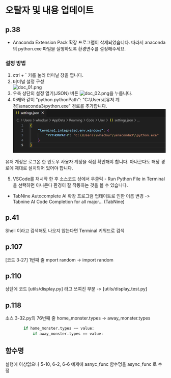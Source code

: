 # 오탈자 및 내용 업데이트
## p.38
- Anaconda Extension Pack 확장 프로그램이 삭제되었습니다. 따라서 anaconda의 python.exe 파일을 실행하도록 환경변수를 설정해주세요.

### 설정 방법
1. ctrl + ` 키를 눌러 터미널 창을 엽니다.
2. 터미널 설정 구성  
![doc_01.png](doc_01.png)
3. 우측 상단의 설정 열기(JSON) 버튼
![doc_02.png](doc_02.png)을 누릅니다.
4. 아래와 같이 "python.pythonPath": "C:\\Users\\[유저 계정]\\anaconda3\\python.exe" 경로를 추가합니다.
![doc_03.png](doc_03.png)
   
유저 계정은 로그온 한 윈도우 사용자 계정을 직접 확인해야 합니다. 아나콘다도 해당 경로에 제대로 설치되어 있어야 합니다.

5. VSCode를 재시작 한 후 소스코드 상에서 우클릭 - Run Python File in Terminal 을 선택하면 아나콘다 환경이 잘 작동하는 것을 볼 수 있습니다. 



- TabNine Autocomplete AI 확장 프로그램 업데이트로 인한 이름 변경
  -> Tabnine AI Code Completion for all major... (TabNine) 

## p.41
Shell 이라고 검색해도 나오지 않는다면 Terminal 키워드로 검색

## p.107
[코드 3-27] 1번째 줄 mport random -> import random

## p.110
상단에 코드 [utils/display.py] 라고 쓰여진 부분 -> [utils/display_test.py]

## p.118
소스 3-32.py의 76번째 줄 home_monster.types -> away_monster.types
```python
        if home_monster.types == value:
            if away_monster.types == value:
```

## 함수명
실행에 이상없으나 5-10, 6-2, 6-6 예제에 asnyc_func 함수명을 async_func 로 수정

